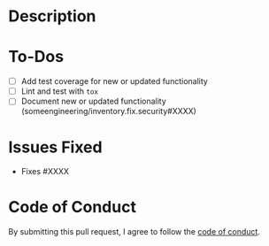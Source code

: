 # Description

<!-- Please describe the changes included in this PR here. -->

# To-Dos

<!-- Before submitting this PR, please lint and test your changes locally. -->
<!-- Add an 'x' between the brackets to mark each checkbox as checked. -->
<!-- (Feel free to remove any items that do not apply to this PR.) -->

- [ ] Add test coverage for new or updated functionality
- [ ] Lint and test with `tox`
- [ ] Document new or updated functionality (someengineering/inventory.fix.security#XXXX)

# Issues Fixed

<!-- If this PR will fix/resolve an open issue on the repository, please reference it below. -->
<!-- (Otherwise, feel free to delete this section.) -->

- Fixes #XXXX

# Code of Conduct

By submitting this pull request, I agree to follow the [code of conduct](https://inventory.fix.security/code-of-conduct).
